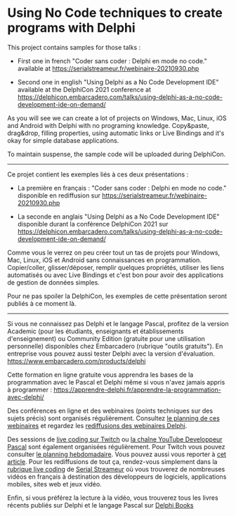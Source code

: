 # Using No Code techniques to create programs with Delphi

This project contains samples for those talks :

- First one in french "Coder sans coder : Delphi en mode no code." available at https://serialstreameur.fr/webinaire-20210930.php

- Second one in english "Using Delphi as a No Code Development IDE" available at the DelphiCon 2021 conference at https://delphicon.embarcadero.com/talks/using-delphi-as-a-no-code-development-ide-on-demand/

As you will see we can create a lot of projects on Windows, Mac, Linux, iOS and Android with Delphi with no programing knowledge. Copy&paste, drag&drop, filling properties, using automatic links or Live Bindings and it's okay for simple database applications.

To maintain suspense, the sample code will be uploaded during DelphiCon.

-----

Ce projet contient les exemples liés à ces deux présentations :

- La première en français : "Coder sans coder : Delphi en mode no code." disponible en rediffusion sur https://serialstreameur.fr/webinaire-20210930.php

- La seconde en anglais "Using Delphi as a No Code Development IDE" disponible durant la conférence DelphiCon 2021 sur https://delphicon.embarcadero.com/talks/using-delphi-as-a-no-code-development-ide-on-demand/

Comme vous le verrez on peu créer tout un tas de projets pour Windows, Mac, Linux, iOS et Android sans connaissances en programmation. Copier/coller, glisser/déposer, remplir quelques propriétés, utiliser les liens automatisés ou avec Live Bindings et c'est bon pour avoir des applications de gestion de données simples.

Pour ne pas spoiler la DelphiCon, les exemples de cette présentation seront publiés à ce moment là.

-----

Si vous ne connaissez pas Delphi et le langage Pascal, profitez de la version Academic (pour les étudiants, enseignants et établissements d'enseignement) ou Community Edition (gratuite pour une utilisation personnelle) disponibles chez Embarcadero (rubrique "outils gratuits").
En entreprise vous pouvez aussi tester Delphi avec la version d'évaluation.
https://www.embarcadero.com/products/delphi

Cette formation en ligne gratuite vous apprendra les bases de la programmation avec le Pascal et Delphi même si vous n'avez jamais appris à programmer :
https://apprendre-delphi.fr/apprendre-la-programmation-avec-delphi/

Des conférences en ligne et des webinaires (points techniques sur des sujets précis) sont organisés régulièrement. Consultez [le planning de ces webinaires](https://developpeur-pascal.fr/p/_6007-webinaires.html) et regardez les [rediffusions des webinaires Delphi](https://serialstreameur.fr/webinaires-delphi.php).

Des sessions de [live coding sur Twitch](https://www.twitch.tv/patrickpremartin) ou [la chaîne YouTube Developpeur Pascal](https://www.youtube.com/channel/UCk_LmkBB90jdEdmfF77W6qQ) sont également organisées régulièrement. Pour Twitch vous pouvez consulter [le planning hebdomadaire](https://www.twitch.tv/patrickpremartin/schedule). Vous pouvez aussi vous reporter à [cet article](https://developpeur-pascal.fr/p/_600e-livestreams-de-codage-en-direct-avec-delphi.html). Pour les rediffusions de tout ça, rendez-vous simplement dans la [rubrique live coding](https://serialstreameur.fr/live-coding.php) de [Serial Streameur](https://serialstreameur.fr/) où vous trouverez de nombreuses vidéos en français à destination des développeurs de logiciels, applications mobiles, sites web et jeux vidéo.

Enfin, si vous préférez la lecture à la vidéo, vous trouverez tous les livres récents publiés sur Delphi et le langage Pascal sur [Delphi Books](https://delphi-books.com)
